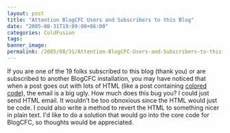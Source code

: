 ```yaml
---
layout: post
title: "Attention BlogCFC Users and Subscribers to this Blog"
date: "2005-08-31T19:09:00+06:00"
categories: ColdFusion 
tags: 
banner_image: 
permalink: /2005/08/31/Attention-BlogCFC-Users-and-Subscribers-to-this-Blog
---
```


If you are one of the 19 folks subscribed to this blog (thank you) or are subscribed to another BlogCFC installation, you may have noticed that when a post goes out with lots of HTML (like a post containing <a href="http://ray.camdenfamily.com/index.cfm/2005/8/31/ColdFusion-101-Building-a-Calendar">colored code</a>), the email is a big ugly. How much does this bug you? I could just send HTML email. It wouldn't be too obnoxious since the HTML would just be code. I could also write a method to revert the HTML to something nicer in plain text. I'd like to do a solution that would go into the core code for BlogCFC, so thoughts would be appreciated.